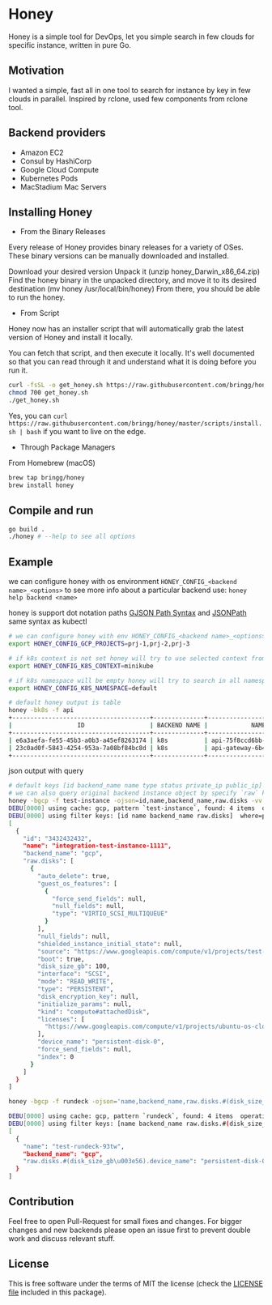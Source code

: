 # Honey

Honey is a simple tool for DevOps, let you simple search in few clouds for specific instance, written in pure Go.

## Motivation
I wanted a simple, fast all in one tool to search for instance by key in few clouds in parallel. Inspired by rclone, used few components from rclone tool.

## Backend providers

  * Amazon EC2
  * Consul by HashiCorp
  * Google Cloud Compute
  * Kubernetes Pods
  * MacStadium Mac Servers

## Installing Honey
* From the Binary Releases

Every release of Honey provides binary releases for a variety of OSes. These binary versions can be manually downloaded and installed.

Download your desired version
Unpack it (unzip honey_Darwin_x86_64.zip)
Find the honey binary in the unpacked directory, and move it to its desired destination (mv honey /usr/local/bin/honey)
From there, you should be able to run the honey.

*  From Script

Honey now has an installer script that will automatically grab the latest version of Honey and install it locally.

You can fetch that script, and then execute it locally. It's well documented so that you can read through it and understand what it is doing before you run it.

```bash
curl -fsSL -o get_honey.sh https://raw.githubusercontent.com/bringg/honey/master/scripts/install.sh
chmod 700 get_honey.sh
./get_honey.sh
```

Yes, you can `curl https://raw.githubusercontent.com/bringg/honey/master/scripts/install.sh | bash` if you want to live on the edge.

 * Through Package Managers

From Homebrew (macOS)

```bash
brew tap bringg/honey
brew install honey
```

## Compile and run

```bash
go build .
./honey # --help to see all options
```

## Example

we can configure honey with os environment `HONEY_CONFIG_<backend name>_<options>`
to see more info about a particular backend use: `honey help backend <name>`

honey is support dot notation paths [GJSON Path Syntax](https://github.com/tidwall/gjson/blob/master/SYNTAX.md) and [JSONPath](https://kubernetes.io/docs/reference/kubectl/jsonpath/) same syntax as kubectl

```bash
# we can configure honey with env HONEY_CONFIG_<backend name>_<options>
export HONEY_CONFIG_GCP_PROJECTS=prj-1,prj-2,prj-3

# if k8s context is not set honey will try to use selected context from kube config, same as kubectl
export HONEY_CONFIG_K8S_CONTEXT=minikube

# if k8s namespace will be empty honey will try to search in all namespaces
export HONEY_CONFIG_K8S_NAMESPACE=default

# default honey output is table
honey -bk8s -f api
+--------------------------------------+--------------+-----------------------------+------+---------+-------------+----------------+
|                  ID                  | BACKEND NAME |            NAME             | TYPE | STATUS  | PRIVATE IP  |   PUBLIC IP    |
+--------------------------------------+--------------+-----------------------------+------+---------+-------------+----------------+
| e6a3aefa-fe55-45b3-a0b3-a45ef8263174 | k8s          | api-75f8ccd6bb-w4p9s        | pod  | Running | 172.17.0.18 | 192.168.64.129 |
| 23c0ad0f-5843-4254-953a-7a08bf84bc8d | k8s          | api-gateway-6b4c4ddf7-mfxd4 | pod  | Running | 172.17.0.14 | 192.168.64.129 |
+--------------------------------------+--------------+-----------------------------+------+---------+-------------+----------------+
```

json output with query
```bash
# default keys [id backend_name name type status private_ip public_ip]
# we can also query original backend instance object by specify `raw` key.
honey -bgcp -f test-instance -ojson=id,name,backend_name,raw.disks -vv
DEBU[0000] using cache: gcp, pattern `test-instance`, found: 4 items  operation=Find
DEBU[0000] using filter keys: [id name backend_name raw.disks]  where=place
[
  {
    "id": "3432432432",
    "name": "integration-test-instance-1111",
    "backend_name": "gcp",
    "raw.disks": [
      {
        "auto_delete": true,
        "guest_os_features": [
          {
            "force_send_fields": null,
            "null_fields": null,
            "type": "VIRTIO_SCSI_MULTIQUEUE"
          }
        ],
        "null_fields": null,
        "shielded_instance_initial_state": null,
        "source": "https://www.googleapis.com/compute/v1/projects/test-integration/zones/us-east1-d/disks/integration-rundeck-1111",
        "boot": true,
        "disk_size_gb": 100,
        "interface": "SCSI",
        "mode": "READ_WRITE",
        "type": "PERSISTENT",
        "disk_encryption_key": null,
        "initialize_params": null,
        "kind": "compute#attachedDisk",
        "licenses": [
          "https://www.googleapis.com/compute/v1/projects/ubuntu-os-cloud/global/licenses/ubuntu-1604-xenial"
        ],
        "device_name": "persistent-disk-0",
        "force_send_fields": null,
        "index": 0
      }
    ]
  }
]
```

```bash
honey -bgcp -f rundeck -ojson='name,backend_name,raw.disks.#(disk_size_gb>56).device_name' -vv

DEBU[0000] using cache: gcp, pattern `rundeck`, found: 4 items  operation=Find
DEBU[0000] using filter keys: [name backend_name raw.disks.#(disk_size_gb>56).device_name]  where=place
[
  {
    "name": "test-rundeck-93tw",
    "backend_name": "gcp",
    "raw.disks.#(disk_size_gb\u003e56).device_name": "persistent-disk-0"
  }
]
```

## Contribution

Feel free to open Pull-Request for small fixes and changes. For bigger changes and new backends please open an issue first to prevent double work and discuss relevant stuff.

License
-------

This is free software under the terms of MIT the license (check the
[LICENSE file](/LICENSE) included in this package).